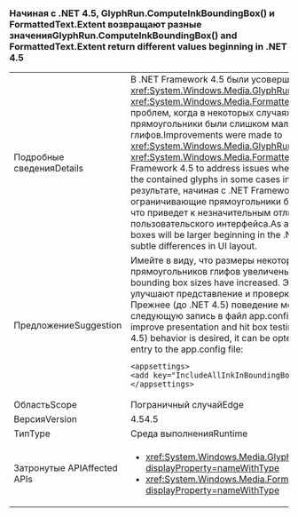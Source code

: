 ### <a name="glyphruncomputeinkboundingbox-and-formattedtextextent-return-different-values-beginning-in-net-45"></a><span data-ttu-id="d0e10-101">Начиная с .NET 4.5, GlyphRun.ComputeInkBoundingBox() и FormattedText.Extent возвращают разные значения</span><span class="sxs-lookup"><span data-stu-id="d0e10-101">GlyphRun.ComputeInkBoundingBox() and FormattedText.Extent return different values beginning in .NET 4.5</span></span>

|   |   |
|---|---|
|<span data-ttu-id="d0e10-102">Подробные сведения</span><span class="sxs-lookup"><span data-stu-id="d0e10-102">Details</span></span>|<span data-ttu-id="d0e10-103">В .NET Framework 4.5 были усовершенствованы <xref:System.Windows.Media.GlyphRun.ComputeInkBoundingBox> и <xref:System.Windows.Media.FormattedText.Extent> для решения проблем, когда в некоторых случаях в .NET Framework 4.0 прямоугольники были слишком малы для содержащихся глифов.</span><span class="sxs-lookup"><span data-stu-id="d0e10-103">Improvements were made to <xref:System.Windows.Media.GlyphRun.ComputeInkBoundingBox> and <xref:System.Windows.Media.FormattedText.Extent> in the .NET Framework 4.5 to address issues where the boxes were too small for the contained glyphs in some cases in the .NET Framework 4.0.</span></span> <span data-ttu-id="d0e10-104">В результате, начиная с .NET Framework 4.5, некоторые ограничивающие прямоугольники будут иметь больший размер, что приведет к незначительным отличиям в макете пользовательского интерфейса.</span><span class="sxs-lookup"><span data-stu-id="d0e10-104">As a result of this, some bounding boxes will be larger beginning in the .NET Framework 4.5, resulting in subtle differences in UI layout.</span></span>|
|<span data-ttu-id="d0e10-105">Предложение</span><span class="sxs-lookup"><span data-stu-id="d0e10-105">Suggestion</span></span>|<span data-ttu-id="d0e10-106">Имейте в виду, что размеры некоторых ограничивающих прямоугольников глифов увеличены.</span><span class="sxs-lookup"><span data-stu-id="d0e10-106">Be aware that some glyph bounding box sizes have increased.</span></span> <span data-ttu-id="d0e10-107">Эти изменения обычно улучшают представление и проверку нахождения в поле. Прежнее (до .NET 4.5) поведение можно восстановить, добавив следующую запись в файл app.config.</span><span class="sxs-lookup"><span data-stu-id="d0e10-107">These changes will usually improve presentation and hit box testing, but if the older (pre-.NET 4.5) behavior is desired, it can be opted into by adding the following entry to the app.config file:</span></span><pre><code class="language-xml">&lt;appsettings&gt;&#13;&#10;&lt;add key=&quot;IncludeAllInkInBoundingBox&quot; value=&quot;false&quot;&gt;&#13;&#10;&lt;/appsettings&gt;&#13;&#10;</code></pre>|
|<span data-ttu-id="d0e10-108">Область</span><span class="sxs-lookup"><span data-stu-id="d0e10-108">Scope</span></span>|<span data-ttu-id="d0e10-109">Пограничный случай</span><span class="sxs-lookup"><span data-stu-id="d0e10-109">Edge</span></span>|
|<span data-ttu-id="d0e10-110">Версия</span><span class="sxs-lookup"><span data-stu-id="d0e10-110">Version</span></span>|<span data-ttu-id="d0e10-111">4.5</span><span class="sxs-lookup"><span data-stu-id="d0e10-111">4.5</span></span>|
|<span data-ttu-id="d0e10-112">Тип</span><span class="sxs-lookup"><span data-stu-id="d0e10-112">Type</span></span>|<span data-ttu-id="d0e10-113">Среда выполнения</span><span class="sxs-lookup"><span data-stu-id="d0e10-113">Runtime</span></span>|
|<span data-ttu-id="d0e10-114">Затронутые API</span><span class="sxs-lookup"><span data-stu-id="d0e10-114">Affected APIs</span></span>|<ul><li><xref:System.Windows.Media.GlyphRun.ComputeInkBoundingBox?displayProperty=nameWithType></li><li><xref:System.Windows.Media.FormattedText.Extent?displayProperty=nameWithType></li></ul>|

